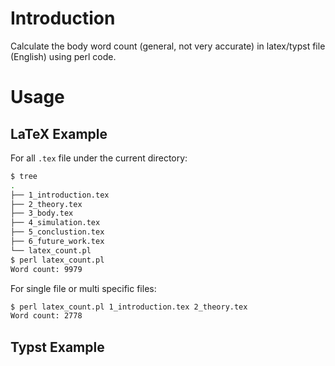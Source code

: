 # Introduction
Calculate the body word count (general, not very accurate) in latex/typst file (English) using perl code.

# Usage
## LaTeX Example
For all `.tex` file under the current directory:
```sh
$ tree
.
├── 1_introduction.tex
├── 2_theory.tex
├── 3_body.tex
├── 4_simulation.tex
├── 5_conclustion.tex
├── 6_future_work.tex
└── latex_count.pl
$ perl latex_count.pl
Word count: 9979
```

For single file or multi specific files:
```sh
$ perl latex_count.pl 1_introduction.tex 2_theory.tex
Word count: 2778
```

## Typst Example
